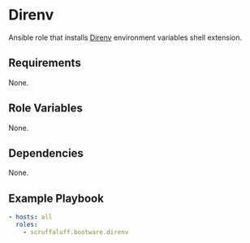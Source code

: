 # Direnv

Ansible role that installs [Direnv](https://direnv.net/) environment variables
shell extension.

## Requirements

None.

## Role Variables

None.

## Dependencies

None.

## Example Playbook

```yaml
- hosts: all
  roles:
    - scruffaluff.bootware.direnv
```
